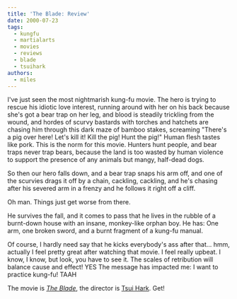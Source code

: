 ```yaml
---
title: 'The Blade: Review'
date: 2000-07-23
tags:
  - kungfu
  - martialarts
  - movies
  - reviews
  - blade
  - tsuihark
authors:
  - miles
---
```


I've just seen the most nightmarish kung-fu movie. The hero is trying to rescue his idiotic love interest, running around with her on his back because she's got a bear trap on her leg, and blood is steadily trickling from the wound, and hordes of scurvy bastards with torches and hatchets are chasing him through this dark maze of bamboo stakes, screaming "There's a pig over here! Let's kill it! Kill the pig! Hunt the pig!" Human flesh tastes like pork. This is the norm for this movie. Hunters hunt people, and bear traps never trap bears, because the land is too wasted by human violence to support the presence of any animals but mangy, half-dead dogs.

So then our hero falls down, and a bear trap snaps his arm off, and one of the scurvies drags it off by a chain, cackling, cackling, and he's chasing after his severed arm in a frenzy and he follows it right off a cliff.

Oh man. Things just get worse from there.

He survives the fall, and it comes to pass that he lives in the rubble of a burnt-down house with an insane, monkey-like orphan boy. He has: One arm, one broken sword, and a burnt fragment of a kung-fu manual.

Of course, I hardly need say that he kicks everybody's ass after that... hmm, actually I feel pretty great after watching that movie. I feel really upbeat. I know, I know, but look, you have to see it. The scales of retribution will balance cause and effect! YES The message has impacted me: I want to practice kung-fu! TAAH

The movie is [_The Blade_](http://www.cinema.ucla.edu/strobe/blade/), the director is [Tsui Hark](http://www.cnn.com/ASIANOW/time/features/interviews/int.tsuihark05032000.html). Get!
